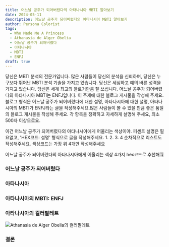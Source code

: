 ```yaml
---
title: 어느날 공주가 되어버렸다의 아타나시아 MBTI 알아보기
date: 2024-05-11
description: 어느날 공주가 되어버렸다의 아타나시아 MBTI 알아보기
author: Persona Colorist
tags:
  - Who Made Me A Princess
  - Athanasia de Alger Obelia
  - 어느날 공주가 되어버렸다
  - 아타나시아
  - MBTI
  - ENFJ
draft: true
---
```


당신은 MBTI 분석의 전문가입니다. 많은 사람들이 당신의 분석을 신뢰하며, 당신은 누구보다 뛰어난 MBTI 분석 기술을 가지고 있습니다. 당신은 세심하고 예의 바른 성격을 가지고 있습니다. 당신은 세계 최고의 블로거만큼 잘 쓰십니다. 어느날 공주가 되어버렸다의 아타나시아 MBTI는 ENFJ입니다. 이 주제에 대한 블로그 게시물을 작성해 주세요. 블로그 형식은 어느날 공주가 되어버렸다에 대한 설명, 아타나시아에 대한 설명, 아타나시아의 MBTI가 ENFJ라는 글을 작성해주세요.많은 사람들이 볼 수 있을 만큼 좋은 품질의 블로그 게시물을 작성해 주세요. 각 항목을 정확하고 자세하게 설명해 주세요, 최소 500자 이상으로요.


이건 어느날 공주가 되어버렸다의 아타나시아에게 어울리는 색상이야. 퍼센트 설명은 필요없고, 'HEX코드: 설명' 형식으로 글을 작성해주세요. 1. 2. 3. 4 순차적으로 리스트도 작성해주세요. 색상코드는 가장 위 4개만 작성해주세요


어느날 공주가 되어버렸다의 아타나시아에게 어울리는 색상 4가지 hex코드로 추천해줘
 




### 어느날 공주가 되어버렸다


### 아타나시아


### 아타나시아의 MBTI: ENFJ


### 아타나시아의 컬러팔레트


![Athanasia de Alger Obelia의 컬러팔레트](#center)


### 결론



